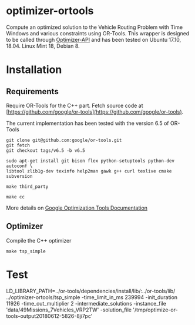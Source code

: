optimizer-ortools
===================

Compute an optimized solution to the Vehicle Routing Problem with Time Windows and various constraints using OR-Tools.
This wrapper is designed to be called through [Optimizer-API](https://github.com/Mapotempo/optimizer-api) and has been tested on Ubuntu 17.10, 18.04. Linux Mint 18, Debian 8.

Installation
============
## Requirements

Require OR-Tools for the C++ part. Fetch source code at [https://github.com/google/or-tools](https://github.com/google/or-tools).

The current implementation has been tested with the version 6.5 of OR-Tools

    git clone git@github.com:google/or-tools.git
    git fetch
    git checkout tags/v6.5 -b v6.5

    sudo apt-get install git bison flex python-setuptools python-dev autoconf \
    libtool zlib1g-dev texinfo help2man gawk g++ curl texlive cmake subversion

    make third_party

    make cc

More details on [Google Optimization Tools Documentation](https://developers.google.com/optimization/introduction/installing)


## Optimizer

Compile the C++ optimizer

    make tsp_simple


Test
====

LD_LIBRARY_PATH=../or-tools/dependencies/install/lib/:../or-tools/lib/ ../optimizer-ortools/tsp_simple  -time_limit_in_ms 239994 -init_duration 11926 -time_out_multiplier 2 -intermediate_solutions -instance_file 'data/49Missions_7Vehicles_VRP2TW' -solution_file '/tmp/optimize-or-tools-output20180612-5826-8ji7pc'

